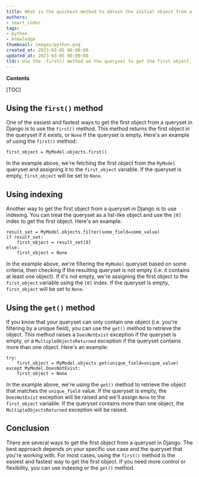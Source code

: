 ```yaml
---
title: What is the quickest method to obtain the initial object from a queryset in django?
authors:
- smart_coder
tags:
- python
- knowledge
thumbnail: images/python.png
created_at: 2023-03-05 00:00:00
updated_at: 2023-03-05 00:00:00
tldr: Use the .first() method on the queryset to get the first object.
---
```


**Contents**

[TOC]

## Using the `first()` method

One of the easiest and fastest ways to get the first object from a queryset in Django is to use the `first()` method. This method returns the first object in the queryset if it exists, or `None` if the queryset is empty. Here's an example of using the `first()` method:

```
first_object = MyModel.objects.first()
```

In the example above, we're fetching the first object from the `MyModel` queryset and assigning it to the `first_object` variable. If the queryset is empty, `first_object` will be set to `None`.

## Using indexing

Another way to get the first object from a queryset in Django is to use indexing. You can treat the queryset as a list-like object and use the `[0]` index to get the first object. Here's an example:

```
result_set = MyModel.objects.filter(some_field=some_value)
if result_set:
    first_object = result_set[0]
else:
    first_object = None
```

In the example above, we're filtering the `MyModel` queryset based on some criteria, then checking if the resulting queryset is not empty (i.e. it contains at least one object). If it's not empty, we're assigning the first object to the `first_object` variable using the `[0]` index. If the queryset is empty, `first_object` will be set to `None`.

## Using the `get()` method

If you know that your queryset can only contain one object (i.e. you're filtering by a unique field), you can use the `get()` method to retrieve the object. This method raises a `DoesNotExist` exception if the queryset is empty, or a `MultipleObjectsReturned` exception if the queryset contains more than one object. Here's an example:

```
try:
    first_object = MyModel.objects.get(unique_field=unique_value)
except MyModel.DoesNotExist:
    first_object = None
```

In the example above, we're using the `get()` method to retrieve the object that matches the `unique_field` value. If the queryset is empty, the `DoesNotExist` exception will be raised and we'll assign `None` to the `first_object` variable. If the queryset contains more than one object, the `MultipleObjectsReturned` exception will be raised.

## Conclusion

There are several ways to get the first object from a queryset in Django. The best approach depends on your specific use case and the queryset that you're working with. For most cases, using the `first()` method is the easiest and fastest way to get the first object. If you need more control or flexibility, you can use indexing or the `get()` method.
